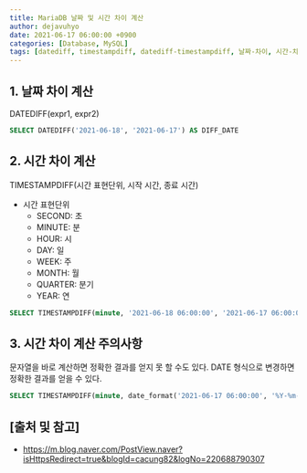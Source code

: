 ```yaml
---
title: MariaDB 날짜 및 시간 차이 계산
author: dejavuhyo
date: 2021-06-17 06:00:00 +0900
categories: [Database, MySQL]
tags: [datediff, timestampdiff, datediff-timestampdiff, 날짜-차이, 시간-차이, 날짜-시간-차이]
---
```


## 1. 날짜 차이 계산
DATEDIFF(expr1, expr2)

```sql
SELECT DATEDIFF('2021-06-18', '2021-06-17') AS DIFF_DATE
```

## 2. 시간 차이 계산
TIMESTAMPDIFF(시간 표현단위, 시작 시간, 종료 시간)

* 시간 표현단위
  - SECOND: 초
  - MINUTE: 분
  - HOUR: 시
  - DAY: 일
  - WEEK: 주
  - MONTH: 월
  - QUARTER: 분기
  - YEAR: 연

```sql
SELECT TIMESTAMPDIFF(minute, '2021-06-18 06:00:00', '2021-06-17 06:00:00') AS DIFF_TIME
```

## 3. 시간 차이 계산 주의사항
문자열을 바로 계산하면 정확한 결과를 얻지 못 할 수도 있다. DATE 형식으로 변경하면 정확한 결과를 얻을 수 있다.

```sql
SELECT TIMESTAMPDIFF(minute, date_format('2021-06-17 06:00:00', '%Y-%m-%d %H:%i:%s'), date_format('2021-06-18 06:00:00', '%Y-%m-%d %H:%i:%s')) AS DIFF_TIME
```

## [출처 및 참고]
* <https://m.blog.naver.com/PostView.naver?isHttpsRedirect=true&blogId=cacung82&logNo=220688790307>
